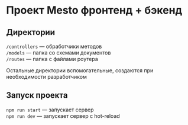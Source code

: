 # Проект Mesto фронтенд + бэкенд

## Директории

`/controllers` — обработчики методов  
`/models` — папка со схемами документов  
`/routes` — папка с файлами роутера  
  
Остальные директории вспомогательные, создаются при необходимости разработчиком

## Запуск проекта

`npm run start` — запускает сервер   
`npm run dev` — запускает сервер с hot-reload
